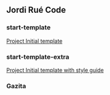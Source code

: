## Jordi Rué Code

### start-template

[Project Initial template](https://jordirue.github.io/start-template/)

### start-template-extra

[Project Initial template with style guide](https://jordirue.github.io/start-template-extra/)

### Gazita

